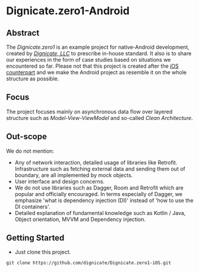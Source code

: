 # Dignicate.zero1-Android

## Abstract
The _Dignicate.zero1_ is an example project for native-Android development, created by _[Dignicate, LLC](https://dignicate.com)_ to prescribe in-house standard.
It also is to share our experiences in the form of case studies based on situations we encountered so far.
Please not that this project is created after the [iOS counterpart](https://github.com/dignicate/Dignicate.zero1-iOS) and we make the Android project as resemble it on the whole structure as possible.

## Focus
The project focuses mainly on asynchronous data flow over layered structure such as _Model-View-ViewModel_ and so-called _Clean Architecture_.

## Out-scope
We do not mention:
* Any of network interaction, detailed usage of libraries like Retrofit. Infrastructure such as fetching external data and sending them out of boundary, are all implemented by mock objects.
* User interface and design concerns.
* We do not use libraries such as Dagger, Room and Retrofit which are popular and officially encouraged. In terms especially of Dagger, we emphasize 'what is dependency injection (DI)' instead of 'how to use the DI containers'.
* Detailed explanation of fundamental knowledge such as Kotlin / Java, Object orientation, MVVM and Dependency injection.

## Getting Started
* Just clone this project.
```
git clone https://github.com/dignicate/Dignicate.zero1-iOS.git
```
